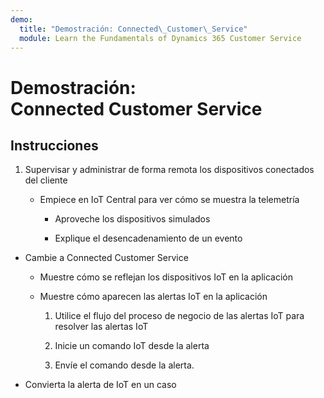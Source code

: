 ```yaml
---
demo:
  title: "Demostración: Connected\_Customer\_Service"
  module: Learn the Fundamentals of Dynamics 365 Customer Service
---
```


# Demostración: Connected Customer Service

## Instrucciones

1. Supervisar y administrar de forma remota los dispositivos conectados del cliente

    - Empiece en IoT Central para ver cómo se muestra la telemetría

        - Aproveche los dispositivos simulados

        - Explique el desencadenamiento de un evento

- Cambie a Connected Customer Service 

    - Muestre cómo se reflejan los dispositivos IoT en la aplicación

    - Muestre cómo aparecen las alertas IoT en la aplicación

        1. Utilice el flujo del proceso de negocio de las alertas IoT para resolver las alertas IoT

        2. Inicie un comando IoT desde la alerta

        3. Envíe el comando desde la alerta. 

- Convierta la alerta de IoT en un caso

